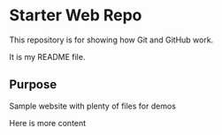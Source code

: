 # Starter Web Repo

This repository is for showing how Git and GitHub work. 

It is my README file.

## Purpose

Sample website with plenty of files for demos

Here is more content
